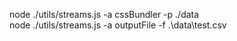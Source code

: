 node ./utils/streams.js -a cssBundler -p ./data <br>
node ./utils/streams.js -a outputFile -f  .\data\test.csv
